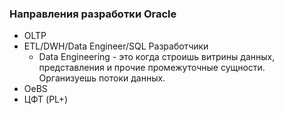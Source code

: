 ### Направления разработки Oracle
  - OLTP
  - ETL/DWH/Data Engineer/SQL Разработчики
    - Data Engineering - это когда строишь витрины данных, представления и прочие промежуточные сущности. Организуешь потоки данных.
  - OeBS
  - ЦФТ (PL+)